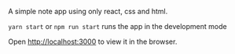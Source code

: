 A simple note app using only react, css and html.

`yarn start` or `npm run start` runs the app in the development mode

Open [http://localhost:3000](http://localhost:3000) to view it in the browser.

